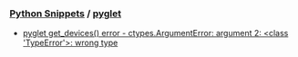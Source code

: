### [Python Snippets](../contents.md) / [pyglet](contents.md)
- [pyglet get_devices() error - ctypes.ArgumentError: argument 2: <class 'TypeError'>: wrong type](pyglet%20get_devices()%20error%20-%20ctypes.ArgumentError:%20argument%202:%20<class%20'TypeError'>:%20wrong%20type.md)